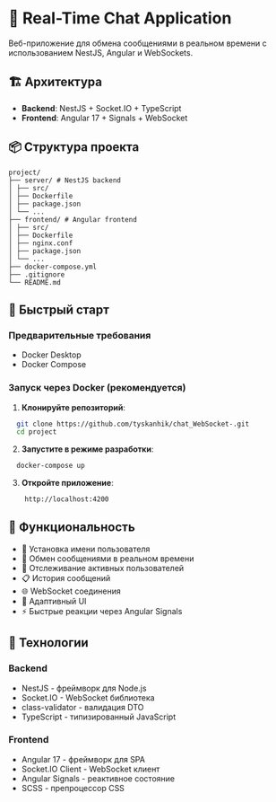 # 🚀 Real-Time Chat Application

Веб-приложение для обмена сообщениями в реальном времени с использованием NestJS, Angular и WebSockets.

## 🏗️ Архитектура

- **Backend**: NestJS + Socket.IO + TypeScript
- **Frontend**: Angular 17 + Signals + WebSocket

## 📦 Структура проекта

```text
project/
├── server/ # NestJS backend
│ ├── src/
│ ├── Dockerfile
│ ├── package.json
│ └── ...
├── frontend/ # Angular frontend
│ ├── src/
│ ├── Dockerfile
│ ├── nginx.conf
│ ├── package.json
│ └── ...
├── docker-compose.yml
├── .gitignore
└── README.md
```

## 🚀 Быстрый старт

### Предварительные требования

- Docker Desktop
- Docker Compose

### Запуск через Docker (рекомендуется)

1. **Клонируйте репозиторий**:
```bash
  git clone https://github.com/tyskanhik/chat_WebSocket-.git
  cd project
```
   
2. **Запустите в режиме разработки**:
  ```bash
	docker-compose up
  ```

3. **Откройте приложение**:
```bash
	http://localhost:4200
```

## 🎯 Функциональность

- 🔐 Установка имени пользователя 
- 💬 Обмен сообщениями в реальном времени
- 👥 Отслеживание активных пользователей
- 📋 История сообщений
- 🌐 WebSocket соединения
- 🎨 Адаптивный UI
- ⚡ Быстрые реакции через Angular Signals

## 🔧 Технологии

### Backend

- NestJS - фреймворк для Node.js
- Socket.IO - WebSocket библиотека
- class-validator - валидация DTO
- TypeScript - типизированный JavaScript

### Frontend

- Angular 17 - фреймворк для SPA
- Socket.IO Client - WebSocket клиент
- Angular Signals - реактивное состояние
- SCSS - препроцессор CSS